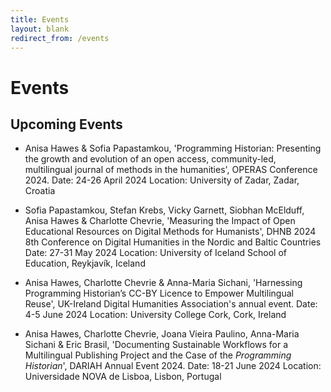```yaml
---
title: Events
layout: blank
redirect_from: /events
---
```


# Events

## Upcoming Events

* Anisa Hawes & Sofia Papastamkou, 'Programming Historian: Presenting the growth and evolution of an open access, community-led, multilingual journal of methods in the humanities', OPERAS Conference 2024.
Date: 24-26 April 2024
Location: University of Zadar, Zadar, Croatia

* Sofia Papastamkou, Stefan Krebs, Vicky Garnett, Siobhan McElduff, Anisa Hawes & Charlotte Chevrie, 'Measuring the Impact of Open Educational Resources on Digital Methods for Humanists', DHNB 2024 8th Conference on Digital Humanities in the Nordic and Baltic Countries
Date: 27-31 May 2024
Location: University of Iceland School of Education, Reykjavík, Iceland

* Anisa Hawes, Charlotte Chevrie & Anna-Maria Sichani, 'Harnessing Programming Historian’s CC-BY Licence to Empower Multilingual Reuse', UK-Ireland Digital Humanities Association's annual event.
Date: 4-5 June 2024
Location: University College Cork, Cork, Ireland

* Anisa Hawes, Charlotte Chevrie, Joana Vieira Paulino, Anna-Maria Sichani & Eric Brasil, 'Documenting Sustainable Workflows for a Multilingual Publishing Project and the Case of the _Programming Historian_', DARIAH Annual Event 2024.
Date: 18-21 June 2024
Location: Universidade NOVA de Lisboa, Lisbon, Portugal
